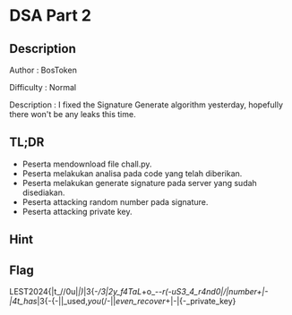 # DSA Part 2
## Description

Author : BosToken

Difficulty : Normal

Description : I fixed the Signature Generate algorithm yesterday, hopefully there won't be any leaks this time.

## TL;DR

- Peserta mendownload file chall.py.
- Peserta melakukan analisa pada code yang telah diberikan.
- Peserta melakukan generate signature pada server yang sudah disediakan.
- Peserta attacking random number pada signature.
- Peserta attacking private key.

## Hint 

## Flag

LEST2024{|t_\/\/0u|_|)_|3{-_\/3|2y_f4TaL_+o_--_r(-uS3_4_r4nd0|\/|_number_+|-|4t_has_|3{-{-|\|_used,_you_(/-\|\|_even_recover_+|-|{-_private_key}